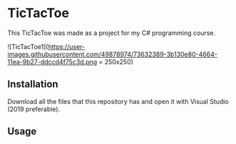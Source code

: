 # TicTacToe
This TicTacToe was made as a project for my C# programming course.

![TicTacToe1](https://user-images.githubusercontent.com/49878974/73632389-3b130e80-4664-11ea-9b27-ddccd4f75c3d.png = 250x250)


## Installation
Download all the files that this repository has and open it with Visual Studio (2019 preferable).

## Usage
